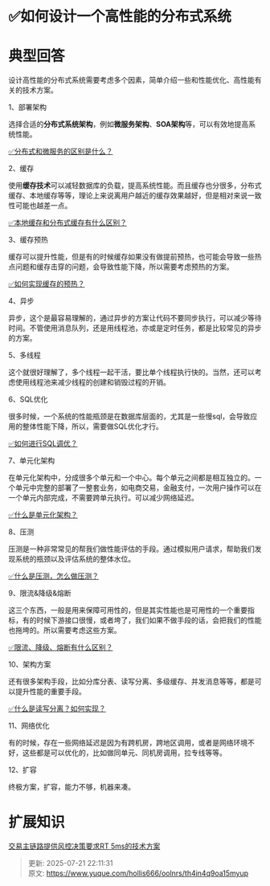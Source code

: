 # ✅如何设计一个高性能的分布式系统

# 典型回答


设计高性能的分布式系统需要考虑多个因素，简单介绍一些和性能优化、高性能有关的技术方案。



1、部署架构

选择合适的**分布式系统架构**，例如**微服务架构**、**SOA架构**等，可以有效地提高系统性能。



[✅分布式和微服务的区别是什么？](https://www.yuque.com/hollis666/oolnrs/av4fdpxuxauxym6k)



2、缓存

使用**缓存技术**可以减轻数据库的负载，提高系统性能。而且缓存也分很多，分布式缓存、本地缓存等等，理论上来说离用户越近的缓存效果越好，但是相对来说一致性可能也越差一点。



[✅本地缓存和分布式缓存有什么区别？](https://www.yuque.com/hollis666/oolnrs/uos1kv2304qo6ax1)



3、缓存预热

缓存可以提升性能，但是有的时候缓存如果没有做提前预热，也可能会导致一些热点问题和缓存击穿的问题，会导致性能下降，所以需要考虑预热的方案。



[✅如何实现缓存的预热？](https://www.yuque.com/hollis666/oolnrs/lu2phlltfr1umdxw)



4、异步

异步，这个是最容易理解的，通过异步的方案让代码不要同步执行，可以减少等待时间。不管使用消息队列，还是用线程池，亦或是定时任务，都是比较常见的异步的方案。



5、多线程

这个就很好理解了，多个线程一起干活，要比单个线程执行快的。当然，还可以考虑使用线程池来减少线程的创建和销毁过程的开销。



6、SQL优化

很多时候，一个系统的性能瓶颈是在数据库层面的，尤其是一些慢sql，会导致应用的整体性能下降，所以，需要做SQL优化才行。



[✅如何进行SQL调优？](https://www.yuque.com/hollis666/oolnrs/mgpczmz7la99dkft)



7、单元化架构

在单元化架构中，分成很多个单元和一个中心。每个单元之间都是相互独立的。一个单元中完整的部署了一整套业务，如电商交易，金融支付，一次用户操作可以在一个单元内部完成，不需要跨单元执行。可以减少网络延迟。



[✅什么是单元化架构？](https://www.yuque.com/hollis666/oolnrs/eys76h45ig2g74o3)



8、压测

压测是一种非常常见的帮我们做性能评估的手段。通过模拟用户请求，帮助我们发现系统的瓶颈以及评估系统的整体水位。



[✅什么是压测，怎么做压测？](https://www.yuque.com/hollis666/oolnrs/wrzi8qgk7ridgslp)



9、限流&降级&熔断

这三个东西，一般是用来保障可用性的，但是其实性能也是可用性的一个重要指标，有的时候下游接口很慢，或者垮了，我们如果不做手段的话，会把我们的性能也拖垮的。所以需要考虑这些方案。



[✅限流、降级、熔断有什么区别？](https://www.yuque.com/hollis666/oolnrs/etgovbs6bgphlqso)



10、架构方案

还有很多架构手段，比如分库分表、读写分离、多级缓存、并发消息等等，都是可以提升性能的重要手段。



[✅什么是读写分离？如何实现？](https://www.yuque.com/hollis666/oolnrs/qdh6cgxyvvqrmkc8)



11、网络优化

有的时候，存在一些网络延迟是因为有跨机房，跨地区调用，或者是网络环境不好，这些都是可以优化的，比如做同单元、同机房调用，拉专线等等。



12、扩容

终极方案，扩容，能力不够，机器来凑。





# 扩展知识


[交易主链路提供风控决策要求RT 5ms的技术方案](https://www.yuque.com/hollis666/oolnrs/hpspveeinpub4o1t)









> 更新: 2025-07-21 22:11:31  
> 原文: <https://www.yuque.com/hollis666/oolnrs/th4in4q9oa15myup>